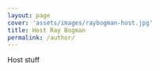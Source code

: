 ```yaml
---
layout: page
cover: 'assets/images/raybogman-host.jpg'
title: Host Ray Bogman
permalink: /author/
---
```


<p>Host stuff</p>
